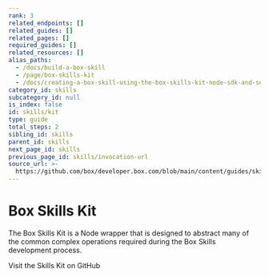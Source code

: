 ```yaml
---
rank: 3
related_endpoints: []
related_guides: []
related_pages: []
required_guides: []
related_resources: []
alias_paths:
  - /docs/build-a-box-skill
  - /page/box-skills-kit
  - /docs/creating-a-box-skill-using-the-box-skills-kit-node-sdk-and-serverless
category_id: skills
subcategory_id: null
is_index: false
id: skills/kit
type: guide
total_steps: 2
sibling_id: skills
parent_id: skills
next_page_id: skills
previous_page_id: skills/invocation-url
source_url: >-
  https://github.com/box/developer.box.com/blob/main/content/guides/skills/kit.md
---
```

# Box Skills Kit

The Box Skills Kit is a Node wrapper that is designed to abstract many of the
common complex operations required during the Box Skills development process.

<CTA to="https://github.com/box/box-skills-kit-nodejs/tree/master/skills-kit-library">

Visit the Skills Kit on GitHub

</CTA>